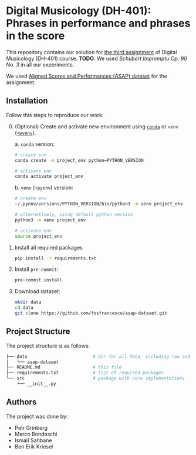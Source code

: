 # Digital Musicology (DH-401): Phrases in performance and phrases in the score

This repository contains our solution for [the third assignment](https://hackmd.io/@RFMItzZmQbaIqDdVZ0DovA/r1s0pby-R) of Digital Musicology (DH-401) course. **TODO**. We used _Schubert Impromptu Op. 90 No. 3_ in all our experiments.

We used [Aligned Scores and Performances (ASAP) dataset](https://github.com/fosfrancesco/asap-dataset) for the assignment.

## Installation

Follow this steps to reproduce our work:

0. (Optional) Create and activate new environment using [`conda`](https://conda.io/projects/conda/en/latest/user-guide/getting-started.html) or `venv` ([`+pyenv`](https://github.com/pyenv/pyenv)).

   a. `conda` version:

   ```bash
   # create env
   conda create -n project_env python=PYTHON_VERSION

   # activate env
   conda activate project_env
   ```

   b. `venv` (`+pyenv`) version:

   ```bash
   # create env
   ~/.pyenv/versions/PYTHON_VERSION/bin/python3 -m venv project_env

   # alternatively, using default python version
   python3 -m venv project_env

   # activate env
   source project_env
   ```

1. Install all required packages

   ```bash
   pip install -r requirements.txt
   ```

2. Install `pre-commit`:

   ```bash
   pre-commit install
   ```

3. Download dataset:

   ```bash
   mkdir data
   cd data
   git clone https://github.com/fosfrancesco/asap-dataset.git
   ```

## Project Structure

The project structure is as follows:

```bash
├── data                         # dir for all data, including raw and processed datasets
│   └── asap-dataset
├── README.md                    # this file
├── requirements.txt             # list of required packages
└── src                          # package with core implementations
    └── __init__.py
```

## Authors

The project was done by:

- Petr Grinberg
- Marco Bondaschi
- Ismaïl Sahbane
- Ben Erik Kriesel
